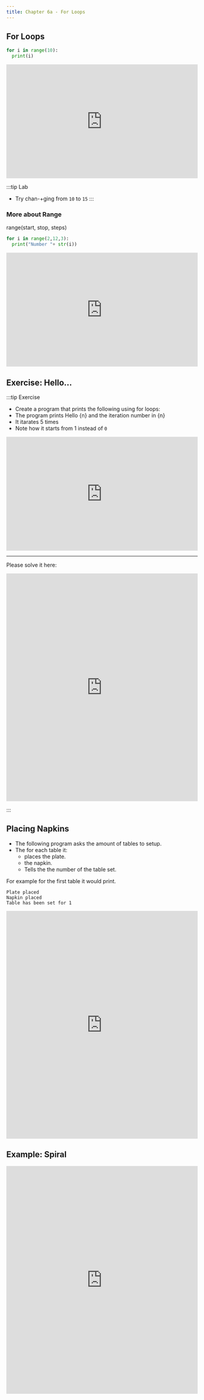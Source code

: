 ```yaml
---
title: Chapter 6a - For Loops
---
```


## For Loops


```python
for i in range(10):
  print(i)
```

<iframe src="https://trinket.io/embed/python/8d0d21f9ad" width="100%" height="300" frameborder="0" marginwidth="0" marginheight="0" allowfullscreen></iframe>

:::tip Lab
- Try chan-+ging from `10` to `15`
:::



### More about Range


range(start, stop, steps)

```python
for i in range(2,12,3):
  print("Number "+ str(i))
```

<iframe src="https://trinket.io/embed/python/c988a97c6c" width="100%" height="300" frameborder="0" marginwidth="0" marginheight="0" allowfullscreen></iframe>


## Exercise: Hello...

:::tip Exercise

- Create a program that prints the following using for loops:
- The program prints Hello {n} and the iteration number in {n}
- It itarates 5 times
- Note how it starts from 1 instead of `0`


<iframe src="https://trinket.io/embed/python/9f5e513395?outputOnly=true" width="100%" height="300" frameborder="0" marginwidth="0" marginheight="0" allowfullscreen></iframe>

***

Please solve it here:

<iframe src="https://trinket.io/embed/python/25f70a73bb" width="100%" height="600" frameborder="0" marginwidth="0" marginheight="0" allowfullscreen></iframe>

:::


## Placing Napkins

- The following program asks the amount of tables to setup.
- The for each table it:
  - places the plate.
  - the napkin.
  - Tells the the number of the table set.


For example for the first table it would print.
```
Plate placed
Napkin placed
Table has been set for 1
```

<iframe src="https://trinket.io/embed/python/d197c51695" width="100%" height="600" frameborder="0" marginwidth="0" marginheight="0" allowfullscreen></iframe>


## Example: Spiral 

<iframe src="https://trinket.io/embed/python/175748d924" width="100%" height="600" frameborder="0" marginwidth="0" marginheight="0" allowfullscreen></iframe>



